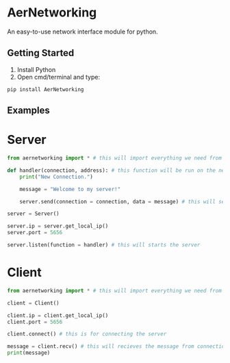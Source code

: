 # AerNetworking
An easy-to-use network interface module for python.

## Getting Started
1) Install Python
2) Open cmd/terminal and type:

```
pip install AerNetworking
```

## Examples
# Server
``` python
from aernetworking import * # this will import everything we need from AerNetworking with just one line.

def handler(connection, address): # this function will be run on the new connection
    print("New Connection.")

    message = "Welcome to my server!" 

    server.send(connection = connection, data = message) # this will send message to connection

server = Server()

server.ip = server.get_local_ip()
server.port = 5656

server.listen(function = handler) # this will starts the server
```

# Client
``` python
from aernetworking import * # this will import everything we need from AerNetworking with just one line.

client = Client()

client.ip = client.get_local_ip()
client.port = 5656

client.connect() # this is for connecting the server

message = client.recv() # this will recieves the message from connection
print(message)
```